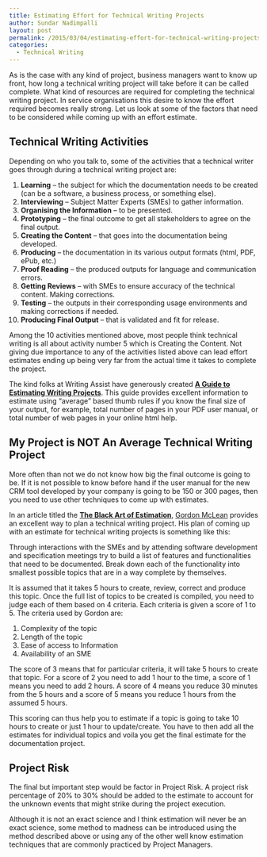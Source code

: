 ```yaml
---
title: Estimating Effort for Technical Writing Projects
author: Sundar Nadimpalli
layout: post
permalink: /2015/03/04/estimating-effort-for-technical-writing-projects/
categories:
  - Technical Writing
---
```

As is the case with any kind of project, business managers want to know up front, how long a technical writing project will take before it can be called complete. What kind of resources are required for completing the technical writing project. In service organisations this desire to know the effort required becomes really strong. Let us look at some of the factors that need to be considered while coming up with an effort estimate.

<!--more-->

## Technical Writing Activities

Depending on who you talk to, some of the activities that a technical writer goes through during a technical writing project are:

  1. **Learning** &#8211; the subject for which the documentation needs to be created (can be a software, a business process, or something else).
  2. **Interviewing** &#8211; Subject Matter Experts (SMEs) to gather information.
  3. **Organising the Information** &#8211; to be presented.
  4. **Prototyping** &#8211; the final outcome to get all stakeholders to agree on the final output.
  5. **Creating the Content** &#8211; that goes into the documentation being developed.
  6. **Producing** &#8211; the documentation in its various output formats (html, PDF, ePub, etc.)
  7. **Proof Reading** &#8211; the produced outputs for language and communication errors.
  8. **Getting Reviews** &#8211; with SMEs to ensure accuracy of the technical content. Making corrections.
  9. **Testing** &#8211; the outputs in their corresponding usage environments and making corrections if needed.
 10. **Producing Final Output** &#8211; that is validated and fit for release.

Among the 10 activities mentioned above, most people think technical writing is all about activity number 5 which is Creating the Content. Not giving due importance to any of the activities listed above can lead effort estimates ending up being very far from the actual time it takes to complete the project.

The kind folks at Writing Assist have generously created **<a title="A Guide to Estimate Writing Projects" href="http://www.writingassist.com/pdfs/EstimatingWritingProjects.pdf" target="_blank">A Guide to Estimating Writing Projects</a>**. This guide provides excellent information to estimate using &#8220;average&#8221; based thumb rules if you know the final size of your output, for example, total number of pages in your PDF user manual, or total number of web pages in your online html help.

## My Project is NOT An Average Technical Writing Project

More often than not we do not know how big the final outcome is going to be. If it is not possible to know before hand if the user manual for the new CRM tool developed by your company is going to be 150 or 300 pages, then you need to use other techniques to come up with estimates.

In an article titled the **<a title="The Black Art of Estimation" href="http://www.onemanwrites.co.uk/2009/01/13/the-black-art-of-estimation/" target="_blank">The Black Art of Estimation</a>**, <a title="About Gordon McLean" href="http://www.gordonmclean.co.uk/about/" target="_blank">Gordon McLean</a> provides an excellent way to plan a technical writing project. His plan of coming up with an estimate for technical writing projects is something like this:

Through interactions with the SMEs and by attending software development and specification meetings try to build a list of features and functionalities that need to be documented. Break down each of the functionality into smallest possible topics that are in a way complete by themselves.

It is assumed that it takes 5 hours to create, review, correct and produce this topic. Once the full list of topics to be created is compiled, you need to judge each of them based on 4 criteria. Each criteria is given a score of 1 to 5. The criteria used by Gordon are:

  1. Complexity of the topic
  2. Length of the topic
  3. Ease of access to Information
  4. Availability of an SME

The score of 3 means that for particular criteria, it will take 5 hours to create that topic. For a score of 2 you need to add 1 hour to the time, a score of 1 means you need to add 2 hours. A score of 4 means you reduce 30 minutes from the 5 hours and a score of 5 means you reduce 1 hours from the assumed 5 hours.

This scoring can thus help you to estimate if a topic is going to take 10 hours to create or just 1 hour to update/create. You have to then add all the estimates for individual topics and voila you get the final estimate for the documentation project.

## Project Risk

The final but important step would be factor in Project Risk. A project risk percentage of 20% to 30% should be added to the estimate to account for the unknown events that might strike during the project execution.

Although it is not an exact science and I think estimation will never be an exact science, some method to madness can be introduced using the method described above or using any of the other well know estimation techniques that are commonly practiced by Project Managers.
